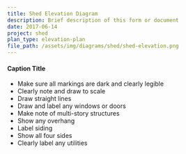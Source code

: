 ```yaml
---
title: Shed Elevation Diagram
description: Brief description of this form or document
date: 2017-06-14
project: shed
plan_type: elevation-plan
file_path: /assets/img/diagrams/shed/shed-elevation.png
---
```

#### Caption Title
* Make sure all markings are dark and clearly legible
* Clearly note and draw to scale
* Draw straight lines
* Draw and label any windows or doors
* Make note of multi-story structures
* Show any overhang
* Label siding
* Show all four sides
* Clearly label any utilities
